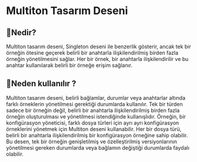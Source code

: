 # Multiton Tasarım Deseni

## 🎯Nedir?

Multiton tasarım deseni, Singleton deseni ile benzerlik gösterir, ancak tek bir örneğin ötesine geçerek belirli bir anahtarla ilişkilendirilmiş birden fazla örneğin yönetilmesini sağlar. Her bir örnek, bir anahtarla ilişkilendirilir ve bu anahtar kullanılarak belirli bir örneğe erişim sağlanır.

## 🤔Neden kullanılır ?

Multiton tasarım deseni, belirli bağlamlar, durumlar veya anahtarlar altında farklı örneklerin yönetilmesi gerektiği durumlarda kullanılır. Tek bir türden sadece bir örneğin değil, belirli bir anahtarla ilişkilendirilmiş birden fazla örneğin oluşturulması ve yönetilmesi istendiğinde kullanışlıdır. Örneğin, bir konfigürasyon yöneticisi, farklı dosya türleri için ayrı ayrı konfigürasyon örneklerini yönetmek için Multiton deseni kullanabilir. Her bir dosya türü, belirli bir anahtarla ilişkilendirilmiş bir konfigürasyon örneğine sahip olabilir. Bu desen, tek bir örneğin genişletilmiş ve özelleştirilmiş versiyonlarının yönetilmesi gereken durumlarda veya bağlamın değiştiği durumlarda faydalı olabilir.
